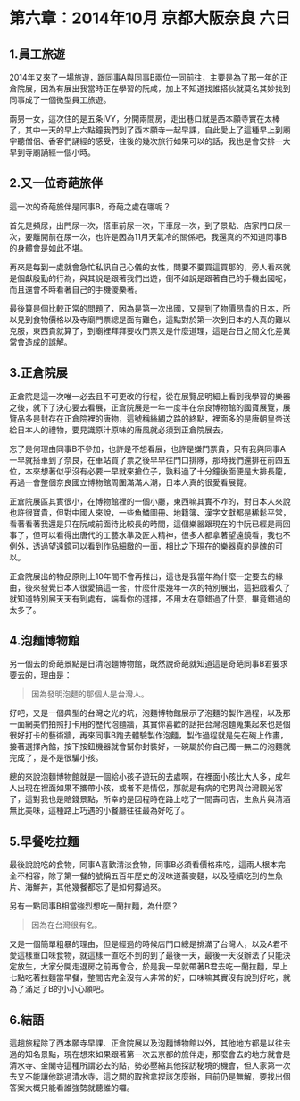 # 第六章：2014年10月 京都大阪奈良 六日

## 1.員工旅遊
2014年又來了一場旅遊，跟同事A與同事B兩位一同前往，主要是為了那一年的正倉院展，因為有展出我當時正在學習的阮咸，加上不知道找誰搭伙就莫名其妙找到同事成了一個微型員工旅遊。

兩男一女，這次住的是五条IVY，分開兩間房，走出巷口就是西本願寺實在太棒了，其中一天的早上六點鐘我們到了西本願寺一起早課，自此愛上了這種早上到廟宇聽僧侶、香客們誦經的感受，往後的幾次旅行如果可以的話，我也是會安排一大早到寺廟誦經一個小時。

## 2.又一位奇葩旅伴
這一次的奇葩旅伴是同事B，奇葩之處在哪呢？

首先是頻尿，出門尿一次，搭車前尿一次，下車尿一次，到了景點、店家門口尿一次，要離開前在尿一次，也許是因為11月天氣冷的關係吧，我還真的不知道同事B的身體會是如此不堪。

再來是每到一處就會急忙私訊自己心儀的女性，問要不要買這買那的，旁人看來就是個獻殷勤的行為，與其說是跟著我們出遊，倒不如說是跟著自己的手機出國呢，而且還會不時看著自己的手機傻樂著。

最後算是個比較正常的問題了，因為是第一次出國，又是到了物價昂貴的日本，所以見到食物價格以及寺廟門票總是面有難色，這點對於第一次到日本的人真的難以克服，東西貴就算了，到廟裡拜拜要收門票又是什麼道理，這是台日之間文化差異常會造成的誤解。

## 3.正倉院展
正倉院是這一次唯一必去且不可更改的行程，從在展覽品明細上看到我學習的樂器之後，就下了決心要去看展，正倉院展是一年一度半在奈良博物館的國寶展覽，展覽品多是封存在正倉院裡的唐物，這號稱絲綢之路的終點，裡面多的是唐朝皇帝送給日本人的禮物，要見識原汁原味的唐風就必須到正倉院展去。

忘了是何理由同事B不參加，也許是不想看展，也許是嫌門票貴，只有我與同事A一早就搭車到了奈良，在車站買了票之後早早往門口排隊，那時我們還排在前四五位，本來想著似乎沒有必要一早就來搶位子，孰料過了十分鐘後面便是大排長龍，再過一會整個奈良國立博物館周圍滿滿人潮，日本人真的很愛看展覽。

正倉院展區其實很小，在博物館裡的一個小廳，東西嘛其實不咋的，對日本人來說也許很寶貴，但對中國人來說，一些魚鱗圖冊、地籍簿、漢字文獻都是稀鬆平常，看著看著我還是只在阮咸前面待比較長的時間，這個樂器跟現在的中阮已經是兩回事了，但可以看得出唐代的工藝水準及匠人精神，很多人都拿著望遠鏡看，我也不例外，透過望遠鏡可以看到作品細緻的一面，相比之下現在的樂器真的是醜的可以。

正倉院展出的物品原則上10年間不會再推出，這也是我當年為什麼一定要去的緣由，後來發覺日本人很愛搞這一套，什麼什麼幾年一次的特別展出，這把戲看久了就知道特別展天天有到處有，端看你的選擇，不用太在意錯過了什麼，畢竟錯過的太多了。

## 4.泡麵博物館
另一個去的奇葩景點是日清泡麵博物館，既然說奇葩就知道這是奇葩同事B君要求要去的，理由是：

> 因為發明泡麵的那個人是台灣人。

好吧，又是一個典型的台灣之光的坑，泡麵博物館展示了泡麵的製作過程，以及那一面網美們拍照打卡用的歷代泡麵牆，其實你喜歡的話把台灣泡麵蒐集起來也是個很好打卡的藝術牆，再來同事B跑去體驗製作泡麵，製作過程就是先在碗上作畫，接著選擇內餡，按下按鈕機器就會幫你封裝好，一碗屬於你自己獨一無二的泡麵就完成了，是不是很騙小孩。

總的來說泡麵博物館就是一個給小孩子遊玩的去處啊，在裡面小孩比大人多，成年人出現在裡面如果不攜帶小孩，或者不是情侶，那就是有病的宅男與台灣觀光客了，這對我也是賠錢景點，所幸的是回程時在路上吃了一間壽司店，生魚片與清酒無比美味，這種路上巧遇的小餐廳往往最為好吃了。

## 5.早餐吃拉麵
最後說說吃的食物，同事A喜歡清淡食物，同事B必須看價格來吃，這兩人根本完全不相容，除了第一餐的號稱五百年歷史的沒味道蕎麥麵，以及陸續吃到的生魚片、海鮮丼，其他幾餐都忘了是如何撐過來。

另有一點同事B相當強烈想吃一蘭拉麵，為什麼？

> 因為在台灣很有名。

又是一個簡單粗暴的理由，但是經過的時候店門口總是排滿了台灣人，以及A君不愛這樣重口味食物，就這樣一直吃不到的到了最後一天，最後一天沒辦法了只能決定放生，大家分開走退房之前再會合，於是我一早就帶著B君去吃一蘭拉麵，早上七點吃著拉麵當早餐，整間店完全沒有人非常的好，口味嘛其實沒有說到好吃，就為了滿足了B的小小心願吧。

## 6.結語
這趟旅程除了西本願寺早課、正倉院展以及泡麵博物館以外，其他地方都是以往去過的知名景點，現在想來如果跟著第一次去京都的旅伴走，那麼會去的地方就會是清水寺、金閣寺這種所謂必去的點，勢必壓縮其他探訪秘境的機會，但人家第一次去又不能讓他跳過清水寺，這之間的取捨拿捏該怎麼辦，目前仍是無解，要找出個答案大概只能看誰強勢就聽誰的囉。
